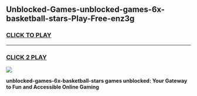 
## Unblocked-Games-unblocked-games-6x-basketball-stars-Play-Free-enz3g
<h3>
<a href="https://premium76.site?title=unblocked-games-6x-basketball-stars&ref=10A">CLICK TO PLAY</a></h3>
<hr>

<h3>
<a href="https://premium76.site?title=unblocked-games-6x-basketball-stars&ref=10A">CLICK 2 PLAY</a>
  
</h3>

<a href="https://premium76.site?title=unblocked-games-6x-basketball-stars&ref=10A"><img src="https://clearcache.store/games.png"></a>


**unblocked-games-6x-basketball-stars games unblocked: Your Gateway to Fun and Accessible Online Gaming**
